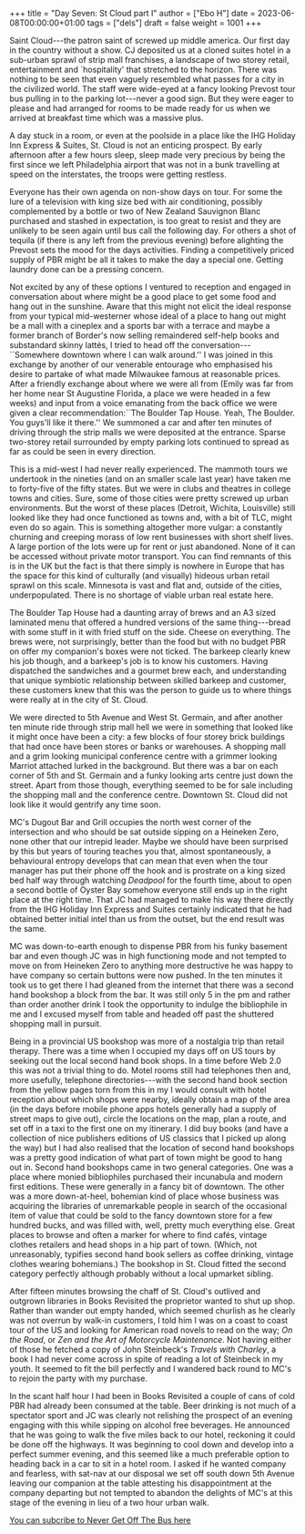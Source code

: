 +++
title = "Day Seven: St Cloud part I"
author = ["Ebo H"]
date = 2023-06-08T00:00:00+01:00
tags = ["dels"]
draft = false
weight = 1001
+++

Saint Cloud---the patron saint of screwed up middle america. Our first day in the country without a show. CJ deposited us at a cloned suites hotel in a sub-urban sprawl of strip mall franchises, a landscape of two storey retail, entertainment and \`hospitality' that stretched to the horizon. There was nothing to be seen that even vaguely resembled what passes for a city in the civilized world. The staff were wide-eyed at a fancy looking Prevost tour bus pulling in to the parking lot---never a good sign. But they were eager to please and had arranged for rooms to be made ready for us when we arrived at breakfast time which was a massive plus.

A day stuck in a room, or even at the poolside in a place like the IHG Holiday Inn Express &amp; Suites, St. Cloud is not an enticing prospect.
By early afternoon after a few hours sleep, sleep made very precious by being the first since we left Philadelphia airport that was not in a bunk travelling at speed on the interstates, the troops were getting restless.

Everyone has their own agenda on non-show days on tour.
For some the lure of a television with king size bed with air conditioning, possibly complemented by a bottle or two of New Zealand Sauvignon Blanc purchased and stashed in expectation, is too great to resist and they are unlikely to be seen again until bus call the following day.
For others a shot of tequila (if there is any left from the previous evening) before alighting the Prevost sets the mood for the days activities.
Finding a competitively priced supply of PBR might be all it takes to make the day a special one. Getting laundry done can be a pressing concern.

Not excited by any of these options I ventured to reception and engaged in conversation about where might be a good place to get some food and hang out in the sunshine. Aware that this might not elicit the ideal response from your typical mid-westerner whose ideal of a place to hang out might be a mall with a cineplex and a sports bar with a terrace and maybe a former branch of Border's now selling remaindered self-help books and substandard skinny lattés, I tried to head off the conversation---\`\`Somewhere downtown where I can walk around.'' I was joined in this exchange by another of our venerable entourage who emphasised his desire to partake of what made Milwaukee famous at reasonable prices. After a friendly exchange about where we were all from (Emily was far from her home near St Augustine Florida, a place we were headed in a few weeks) and input from a voice emanating from the back office we were given a clear recommendation:\`\`The Boulder Tap House. Yeah, The Boulder. You guys'll like it there.'' We summoned a car and after ten minutes of driving through the strip malls we were deposited at the entrance. Sparse two-storey retail surrounded by empty parking lots continued to spread as far as could be seen in every direction.

This is a mid-west I had never really experienced. The mammoth tours we undertook in the nineties (and on an smaller scale last year) have taken me to forty-five of the fifty states. But we were in clubs and theatres in college towns and cities. Sure, some of those cities were pretty screwed up urban environments. But the worst of these places (Detroit, Wichita, Louisville) still looked like they had once functioned as towns and, with a bit of TLC, might even do so again. This is something altogether more vulgar: a constantly churning and creeping morass of low rent businesses with short shelf lives. A large portion of the lots were up for rent or just abandoned. None of it can be accessed without private motor transport. You can find remnants of this is in the UK but the fact is that there simply is nowhere in Europe that has the space for this kind of culturally (and visually) hideous urban retail sprawl on this scale. Minnesota is vast and flat and, outside of the cities, underpopulated. There is no shortage of viable urban real estate here.

The Boulder Tap House had a daunting array of brews and an A3 sized laminated menu that offered a hundred versions of the same thing---bread with some stuff in it with fried stuff on the side. Cheese on everything. The brews were, not surprisingly, better than the food but with no budget PBR on offer my companion's boxes were not ticked. The barkeep clearly knew his job though, and a barkeep's job is to know his customers. Having dispatched the sandwiches and a gourmet brew each, and understanding that unique symbiotic relationship between skilled barkeep and customer, these customers knew that this was the person to guide us to where things were really at in the city of St. Cloud.

We were directed to 5th Avenue and West St. Germain, and after another ten minute ride through strip mall hell we were in something that looked like it might once have been a city: a few blocks of four storey brick buildings that had once have been stores or banks or warehouses. A shopping mall and a grim looking municipal conference centre with a grimmer looking Marriot attached lurked in the background.
But there was a bar on each corner of 5th and St. Germain and a funky looking arts centre just down the street. Apart from those though, everything seemed to be for sale including the shopping mall and the conference centre. Downtown St. Cloud did not look like it would gentrify any time soon.

MC's Dugout Bar and Grill occupies the north west corner of the intersection and who should be sat outside sipping on a Heineken Zero, none other that our intrepid leader. Maybe we should have been surprised by this but years of touring teaches you that, almost spontaneously, a behavioural entropy develops that can mean that even when the tour manager has put their phone off the hook and is prostrate on a king sized bed half way through watching _Deadpool_ for the fourth time, about to open a second bottle of Oyster Bay somehow everyone still ends up in the right place at the right time. That JC had managed to make his way there directly from the IHG Holiday Inn Express and Suites certainly indicated that he had obtained better initial intel than us from the outset, but the end result was the same.

MC was down-to-earth enough to dispense PBR from his funky basement bar and even though JC was in high functioning mode and not tempted to move on from Heineken Zero to anything more destructive he was happy to have company so certain buttons were now pushed. In the ten minutes it took us to get there I had gleaned from the internet that there was a second hand bookshop a block from the bar. It was still only 5 in the pm and rather than order another drink I took the opportunity to indulge the bibliophile in me and I excused myself from table and headed off past the shuttered shopping mall in pursuit.

Being in a provincial US bookshop was more of a nostalgia trip than retail therapy. There was a time when I occupied my days off on US tours by seeking out the local second hand book shops. In a time before Web 2.0 this was not a trivial thing to do. Motel rooms still had telephones then and, more usefully, telephone directories---with the second hand book section from the yellow pages torn from this in my I would consult with hotel reception about which shops were nearby, ideally obtain a map of the area (in the days before mobile phone apps hotels generally had a supply of street maps to give out), circle the locations on the map, plan a route, and set off in a taxi to the first one on my itinerary. I did buy books (and have a collection of nice publishers editions of US classics that I picked up along the way) but I had also realised that the location of second hand bookshops was a pretty good indication of what part of town might be good to hang out in. Second hand bookshops came in two general categories. One was a place where monied bibliophiles purchased their incunabula and modern first editions. These were generally in a fancy bit of downtown. The other was a more down-at-heel, bohemian kind of place whose business was acquiring the libraries of unremarkable people in search of the occasional item of value that could be sold to the fancy downtown store for a few hundred bucks, and was filled with, well, pretty much everything else. Great places to browse and often a marker for where to find cafés, vintage clothes retailers and head shops in a hip part of town. (Which, not unreasonably, typifies second hand book sellers as coffee drinking, vintage clothes wearing bohemians.)
The bookshop in St. Cloud fitted the second category perfectly although probably without a local upmarket sibling.

After fifteen minutes browsing the chaff of St. Cloud's outlived and outgrown libraries in Books Revisited the proprietor wanted to shut up shop. Rather than wander out empty handed, which seemed churlish as he clearly was not overrun by walk-in customers, I told him I was on a coast to coast tour of the US and looking for American road novels to read on the way; _On the Road_, or _Zen and the Art of Motorcycle Maintenance_. Not having either of those he fetched a copy of John Steinbeck's _Travels with Charley_, a book I had never come across in spite of reading a lot of Steinbeck in my youth. It seemed to fit the bill perfectly and I wandered back round to MC's to rejoin the party with my purchase.

In the scant half hour I had been in Books Revisited a couple of cans of cold PBR had already been consumed at the table. Beer drinking is not much of a spectator sport and JC was clearly not relishing the prospect of an evening engaging with this while sipping on alcohol free beverages.
He announced that he was going to walk the five miles back to our hotel, reckoning it could be done off the highways.
It was beginning to cool down and develop into a perfect summer evening, and this seemed like a much preferable option to heading back in a car to sit in a hotel room. I asked if he wanted company and fearless, with sat-nav at our disposal we set off south down 5th Avenue leaving our companion at the table attesting his disappointment at the company departing but not tempted to abandon the delights of MC's at this stage of the evening in lieu of a two hour urban walk.

[You can subcribe to Never Get Off The Bus here](https://never-get-off-the-bus.ghost.io/#/portal/)
